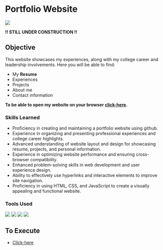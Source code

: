 # Portfolio Website

<img src="https://img.shields.io/badge/-Solo Project-f2336f?&style=for-the-badge&logoColor=white" />

**‼ STILL UNDER CONSTRUCTION ‼**

## Objective

This website showcases my experiences, along with my college career and leadership involvements. Here you will be able to find:

- My **Resume**
- Experiences
- Projects
- About me
- Contact information

**To be able to open my website on your browser <a href="http://www.edombelayneh.com">click-here</a>.**

### Skills Learned

- Proficiency in creating and maintaining a portfolio website using github.
- Experience in organizing and presenting professional experiences and college career highlights.
- Advanced understanding of website layout and design for showcasing resume, projects, and personal information.
- Experience in optimizing website performance and ensuring cross-browser compatibility.
- Enhanced problem-solving skills in web development and user experience design.
- Ability to effectively use hyperlinks and interactive elements to improve site navigation.
- Proficiency in using HTML, CSS, and JavaScript to create a visually appealing and functional website.

### Tools Used

<div>
  <img src="https://img.shields.io/badge/-Html-orange?&style=for-the-badge&logo=html5&logoColor=white" />
  <img src="https://img.shields.io/badge/-CSS-blue?&style=for-the-badge&logo=css3&logoColor=white" />
  <img src="https://img.shields.io/badge/-JavaScript-e8d82a?&style=for-the-badge&logo=javascript&logoColor=white" />
  <img src="https://img.shields.io/badge/-VSCode-364559?&style=for-the-badge&logoColor=white" />
</div>

## To Execute

- <a href="http://www.edombelayneh.com">Click-here</a>

